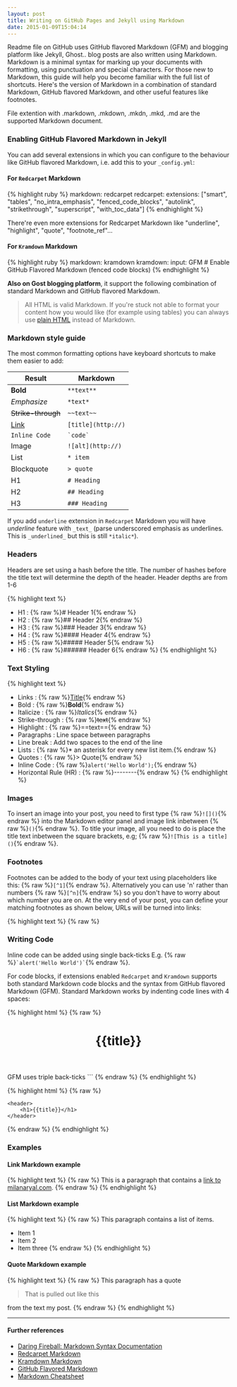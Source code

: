 ```yaml
---
layout: post
title: Writing on GitHub Pages and Jekyll using Markdown
date: 2015-01-09T15:04:14
---
```


Readme file on GitHub uses GitHub flavored Markdown (GFM) and blogging platform like Jekyll, Ghost.. blog posts are also written using Markdown. Markdown is a minimal syntax for marking up your documents with formatting, using punctuation and special characters. For those new to Markdown, this guide will help you become familiar with the full list of shortcuts. Here's the version of Markdown in a combination of standard Markdown, GitHub flavored Markdown, and other useful features like footnotes.

File extention with .markdown, .mkdown, .mkdn, .mkd, .md are the supported Markdown document.

### Enabling GitHub Flavored Markdown in Jekyll

You can add several extensions in which you can configure to the behaviour like GitHub flavored Markdown, i.e. add this to your `_config.yml`:

#### For `Redcarpet` Markdown

{% highlight ruby %}
markdown: redcarpet
redcarpet:
  extensions: ["smart", "tables", "no_intra_emphasis", "fenced_code_blocks", "autolink", "strikethrough", "superscript", "with_toc_data"]
{% endhighlight %}

There're even more extensions for Redcarpet Markdown like "underline", "highlight", "quote", "footnote_ref"...

#### For `Kramdown` Markdown

{% highlight ruby %}
markdown: kramdown
kramdown:
  input: GFM # Enable GitHub Flavored Markdown (fenced code blocks)
{% endhighlight %}

**Also on Gost blogging platform**, it support the following combination of standard Markdown and GitHub flavored Markdown.

> All HTML is valid Markdown. If you're stuck not able to format your content how you would like (for example using tables) you can always use [plain HTML](http://htmldog.com/guides/html/beginner/?__hstc=10303082.f33480622a9bdc4ffce7bcd81cc8cc49.1420789915940.1420789915940.1420789915940.1&__hssc=10303082.1.1420789915940&__hsfp=3394336207) instead of Markdown.

### Markdown style guide

The most common formatting options have keyboard shortcuts to make them easier to add:

|Result              |Markdown
|--------------------|---------------------------------------
|**Bold**            |```**text**```
|*Emphasize*         |```*text*```
|~~Strike-through~~  |```~~text~~```
|[Link](#)           |```[title](http://)```
|`Inline Code`       |``` `code` ```
|Image               |```![alt](http://)```
|List                |`* item`
|Blockquote          |`> quote`
|H1                  |`# Heading`
|H2                  |`## Heading`
|H3                  |`### Heading`

If you add `underline` extension in `Redcarpet` Markdown you will have _underline_ feature with `_text_` (parse underscored emphasis as underlines. This is `_underlined_` but this is still `*italic*`).

### Headers

Headers are set using a hash before the title. The number of hashes before the title text will determine the depth of the header. Header depths are from 1-6

{% highlight text %}
* H1 : {% raw %}# Header 1{% endraw %}
* H2 : {% raw %}## Header 2{% endraw %}
* H3 : {% raw %}### Header 3{% endraw %}
* H4 : {% raw %}#### Header 4{% endraw %}
* H5 : {% raw %}##### Header 5{% endraw %}
* H6 : {% raw %}###### Header 6{% endraw %}
{% endhighlight %}

### Text Styling

{% highlight text %}
* Links : {% raw %}[Title](URL){% endraw %}
* Bold : {% raw %}**Bold**{% endraw %}
* Italicize : {% raw %}*Italics*{% endraw %}
* Strike-through : {% raw %}~~text~~{% endraw %}
* Highlight : {% raw %}==text=={% endraw %}
* Paragraphs : Line space between paragraphs
* Line break : Add two spaces to the end of the line
* Lists : {% raw %}* an asterisk for every new list item.{% endraw %}
* Quotes : {% raw %}> Quote{% endraw %}
* Inline Code : {% raw %}`alert('Hello World');`{% endraw %}
* Horizontal Rule (HR) : {% raw %}--------{% endraw %}
{% endhighlight %}

### Images

To insert an image into your post, you need to first type {% raw %}`![]()`{% endraw %} into the Markdown editor panel and image link inbetween {% raw %}`()`{% endraw %}. To title your image, all you need to do is place the title text inbetween the square brackets, e.g; {% raw %}`![This is a title]()`{% endraw %}.

### Footnotes

Footnotes can be added to the body of your text using placeholders like this: {% raw %}`[^1]`{% endraw %}. Alternatively you can use 'n' rather than numbers {% raw %}`[^n]`{% endraw %} so you don't have to worry about which number you are on. At the very end of your post, you can define your matching footnotes as shown below, URLs will be turned into links:

{% highlight text %}
{% raw %}
[^1]: This is my first footnote
[^n]: Visit http://milanaryal.com
[^n]: A final footnote
{% endraw %}
{% endhighlight %}

### Writing Code

Inline code can be added using single back-ticks E.g. {% raw %}``` `alert('Hello World')` ```{% endraw %}.

For code blocks, if extensions enabled `Redcarpet` and  `Kramdown` supports both standard Markdown code blocks and the syntax from GitHub flavored Markdown (GFM). Standard Markdown works by indenting code lines with 4 spaces:

{% highlight html %}
{% raw %}
<header>
        <h1>{{title}}</h1>
    </header>
GFM uses triple back-ticks ```
{% endraw %}
{% endhighlight %}

{% highlight html %}
{% raw %}
```
<header>
    <h1>{{title}}</h1>
</header>
```
{% endraw %}
{% endhighlight %}

### Examples

#### Link Markdown example

{% highlight text %}
{% raw %}
This is a paragraph that contains a [link to milanaryal.com](http://milanaryal.com).
{% endraw %}
{% endhighlight %}

#### List Markdown example

{% highlight text %}
{% raw %}
This paragraph contains a list of items.

* Item 1
* Item 2
* Item three
{% endraw %}
{% endhighlight %}

#### Quote Markdown example

{% highlight text %}
{% raw %}
This paragraph has a quote

> That is pulled out like this

from the text my post.
{% endraw %}
{% endhighlight %}

---

#### Further references

* [Daring Fireball: Markdown Syntax Documentation](http://daringfireball.net/projects/markdown/syntax)
* [Redcarpet Markdown](https://github.com/vmg/redcarpet)
* [Kramdown Markdown](https://github.com/gettalong/kramdown)
* [GitHub Flavored Markdown](https://help.github.com/articles/github-flavored-markdown/)
* [Markdown Cheatsheet](https://github.com/adam-p/markdown-here/wiki/Markdown-Cheatsheet)
